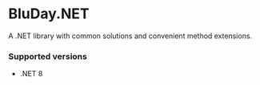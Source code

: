 # BluDay.NET

A .NET library with common solutions and convenient method extensions.

### Supported versions

* .NET 8

